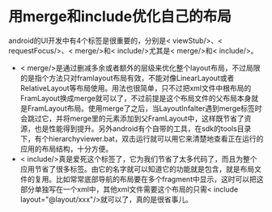 # 用merge和include优化自己的布局 #
android的UI开发中有4个标签是很重要的，分别是< viewStub/>、< requestFocus/>、< merge/>和< include/>尤其是< merge/>和< include/>。
- < merge/>是通过删减多余或者额外的层级来优化整个layout布局，不过局限的是指个方法只对framlayout布局有效，不能对像LinearLayout或者RelativeLayout等布局使用。用法也很简单，只不过把xml文件中根布局的FramLayout换成merge就可以了，不过前提是这个布局文件的父布局本身就是FramLayout布局。使用merge了之后，当LayoutInfalter遇到merge标签时会跳过它，并将merge里的元素添加到父FramLayout中，这样既节省了资源，也是性能得到提升。另外android有个自带的工具，在sdk的tools目录下，有个hierarchyviewer.bat，双击运行就可以用它来清楚地查看正在运行的应用的布局结构，十分方便。
- < include/>真是爱死这个标签了，它为我们节省了太多代码了，而且为整个应用节省了很多标签。由它的名字就可以知道它的功能就是包含，就是布局文件的复用。比如常常底部导航的布局要在多个fragment中显示，这时可以把这部分单独写在一个xml中，其他xml文件需要这个布局的只需< include layout="@layout/xxx"/>就可以了，真的是很省事儿。